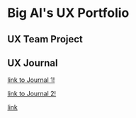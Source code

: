# Big Al's UX Portfolio


## UX Team Project


## UX Journal
[link to Journal 1!](/journals/j01.md)

[link to Journal 2!](/journals/j02.md)





[link](/assets/readme.md)
